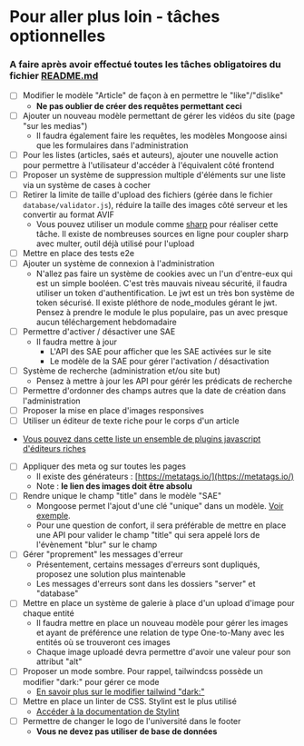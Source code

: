 # Pour aller plus loin - tâches optionnelles
### A faire après avoir effectué toutes les tâches obligatoires du fichier [README.md](./README.md#tâches-à-effectuer)

- [ ] Modifier le modèle "Article" de façon à en permettre le "like"/"dislike"
  - **Ne pas oublier de créer des requêtes permettant ceci**
- [ ] Ajouter un nouveau modèle permettant de gérer les vidéos du site (page "sur les medias")
  - Il faudra également faire les requêtes, les modèles Mongoose ainsi que les formulaires dans l'administration
- [ ] Pour les listes (articles, saés et auteurs), ajouter une nouvelle action pour permettre à l'utilisateur d'accéder à l'équivalent côté frontend
- [ ] Proposer un système de suppression multiple d'éléments sur une liste via un système de cases à cocher
- [ ] Retirer la limite de taille d'upload des fichiers (gérée dans le fichier `database/validator.js`), réduire la taille des images côté serveur et les convertir au format AVIF
  - Vous pouvez utiliser un module comme [sharp](https://www.npmjs.com/package/sharp) pour réaliser cette tâche. Il existe de nombreuses sources en ligne pour coupler sharp avec multer, outil déjà utilisé pour l'upload
- [ ] Mettre en place des tests e2e
- [ ] Ajouter un système de connexion à l'administration
  - N'allez pas faire un système de cookies avec un l'un d'entre-eux qui est un simple booléen. C'est très mauvais niveau sécurité, il faudra utiliser un token d'authentification. Le jwt est un très bon système de token sécurisé. Il existe pléthore de node_modules gérant le jwt. Pensez à prendre le module le plus populaire, pas un avec presque aucun téléchargement hebdomadaire
- [ ] Permettre d'activer / désactiver une SAE
  -  Il faudra mettre à jour
     - L'API des SAE pour afficher que les SAE activées sur le site
     - Le modèle de la SAE pour gérer l'activation / désactivation
- [ ] Système de recherche (administration et/ou site but)
  - Pensez à mettre à jour les API pour gérér les prédicats de recherche
- [ ] Permettre d'ordonner des champs autres que la date de création dans l'administration
- [ ] Proposer la mise en place d'images responsives
- [ ] Utiliser un éditeur de texte riche pour le corps d'un article
- [Vous pouvez dans cette liste un ensemble de plugins javascript d'éditeurs riches](https://github.com/JefMari/awesome-wysiwyg-editors)
- [ ] Appliquer des meta og sur toutes les pages
    - Il existe des générateurs : [https://metatags.io/](https://metatags.io/)
    - Note : **le lien des images doit être absolu**
- [ ] Rendre unique le champ "title" dans le modèle "SAE"
  - Mongoose permet l'ajout d'une clé "unique" dans un modèle. [Voir exemple](https://mongoosejs.com/docs/api/schematype.html#SchemaType.prototype.unique()).
  - Pour une question de confort, il sera préférable de mettre en place une API pour valider le champ "title" qui sera appelé lors de l'évènement "blur" sur le champ
- [ ] Gérer "proprement" les messages d'erreur
    - Présentement, certains messages d'erreurs sont dupliqués, proposez une solution plus maintenable
    - Les messages d'erreurs sont dans les dossiers "server" et "database"
- [ ] Mettre en place un système de galerie à place d'un upload d'image pour chaque entité
  - Il faudra mettre en place un nouveau modèle pour gérer les images et ayant de préférence une relation de type One-to-Many avec les entités où se trouveront ces images
  - Chaque image uploadé devra permettre d'avoir une valeur pour son attribut "alt"
- [ ] Proposer un mode sombre. Pour rappel, tailwindcss possède un modifier "dark:" pour gérer ce mode
  - [En savoir plus sur le modifier tailwind "dark:"](https://tailwindcss.com/docs/dark-mode)
- [ ] Mettre en place un linter de CSS. Stylint est le plus utilisé
  - [Accéder à la documentation de Stylint](https://github.com/stylelint/stylelint/tree/main)
- [ ] Permettre de changer le logo de l'université dans le footer
  - **Vous ne devez pas utiliser de base de données**
